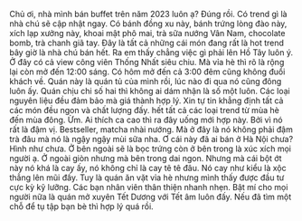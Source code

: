Chủ ơi, nhà mình bán buffet trên năm 2023 luôn ạ? Đúng rồi. Có trend gì là nhà chú sẽ cập nhật ngay. Có bánh đồng xu này, bánh trứng lòng đào này, xích lạp xưởng này, khoai mật phô mai, trà sữa nướng Vân Nam, chocolate bomb, trà chanh giã tay. Đây là tất cả những cái món đang rất là hot trend bây giờ là nhà chú bán hết. Ra em thấy chẳng việc gì phải lên Hồ Tây luôn ý. Ở đây có cả view công viên Thống Nhất siêu chiu. Mà vỉa hè thì rõ là rộng lại còn mở đến 12:00 sáng. Có hôm mở đến cả 3:00 đêm cũng không đuổi khách về. Quán này là quán tủ của mình rồi, lúc nào đi qua nó cũng đông luôn ấy. Quán chịu chi số hai thì không ai dám nhận là số một luôn. Các loại nguyên liệu đều đảm bảo mà giá thành hợp lý. Xin tự tin khẳng định tất cả các món đều ngon và chất lượng đấy. hết tất cả các loại trend từ mùa hè đến mùa đông. Ừm. Ai thích ca cao thì ra đây uống mới hợp này. Bởi vì nó rất là đậm vị. Bestseller, matcha nhài nướng. Mà ở đây là nó không phải đậm trà đâu mà nó là ngậy ngậy mùi sữa nha. Ơ cái này đã ai bán ở Hà Nội chưa? Hình như chưa. Ở bên ngoài sẽ là bọc trứng còn ở bên trong là xúc xích mọi người ạ. Ở ngoài giòn nhưng mà bên trong dai ngon. Nhưng mà cái bột ớt này nó khá là cay ấy, nó không chỉ là cay tê tê đâu. Nó cay như kiểu là xộc thẳng lên mũi đấy. Tuy là quán ăn vặt vỉa hè nhưng mình thấy được đầu tư cực kỳ kỹ lưỡng. Các bạn nhân viên thân thiện nhanh nhẹn. Bật mí cho mọi người nữa là quán mở xuyên Tết Dương với Tết âm luôn đấy. Nếu đã tìm một chỗ để tụ tập bạn bè thì hợp lý quá rồi.